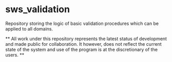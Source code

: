 # sws_validation
Repository storing the logic of basic validation procedures which can be applied to all domains.

** All work under this repository represents the latest status of development and made public for collaboration. It however, does not reflect the current state of the system and use of the program is at the discretionary of the users. **
